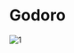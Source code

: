 # Godoro
![1](https://user-images.githubusercontent.com/79314460/232338798-5b39d9d8-3454-4603-8c20-8e798c33adf3.png)

